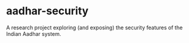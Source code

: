 # aadhar-security
A research project exploring (and exposing) the security features of the Indian Aadhar system.
